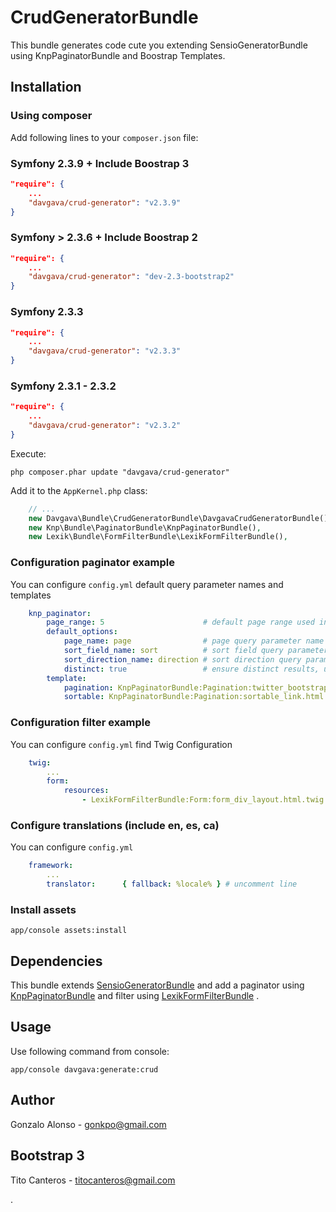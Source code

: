 # CrudGeneratorBundle

This bundle generates code cute you extending SensioGeneratorBundle using KnpPaginatorBundle and Boostrap Templates.

## Installation

### Using composer

Add following lines to your `composer.json` file:

### Symfony 2.3.9 + Include Boostrap 3

```json
"require": {
    ...
    "davgava/crud-generator": "v2.3.9"
}
```
### Symfony > 2.3.6 + Include Boostrap 2

```json
"require": {
	...
	"davgava/crud-generator": "dev-2.3-bootstrap2"
}
```
### Symfony 2.3.3

```json
"require": {
	...
	"davgava/crud-generator": "v2.3.3"
}
```
### Symfony 2.3.1 - 2.3.2

```json
"require": {
	...
	"davgava/crud-generator": "v2.3.2"
}
```

Execute:

```cli
php composer.phar update "davgava/crud-generator"
```

Add it to the `AppKernel.php` class:

```php
	// ...
	new Davgava\Bundle\CrudGeneratorBundle\DavgavaCrudGeneratorBundle(),
	new Knp\Bundle\PaginatorBundle\KnpPaginatorBundle(),
	new Lexik\Bundle\FormFilterBundle\LexikFormFilterBundle(),
```

### Configuration paginator example

You can configure `config.yml` default query parameter names and templates

```yaml
    knp_paginator:
        page_range: 5                      # default page range used in pagination control
        default_options:
            page_name: page                # page query parameter name
            sort_field_name: sort          # sort field query parameter name
            sort_direction_name: direction # sort direction query parameter name
            distinct: true                 # ensure distinct results, useful when ORM queries are using GROUP BY statements
        template:
            pagination: KnpPaginatorBundle:Pagination:twitter_bootstrap_v3_pagination.html.twig # bootstrap 3 sliding pagination controls template
            sortable: KnpPaginatorBundle:Pagination:sortable_link.html.twig # sort link template
```

### Configuration filter example

You can configure `config.yml` find Twig Configuration

```yaml
    twig:
        ...
        form:
            resources:
                - LexikFormFilterBundle:Form:form_div_layout.html.twig
```

### Configure translations (include en, es, ca)

You can configure `config.yml`

```yaml
    framework:
        ...
        translator:      { fallback: %locale% } # uncomment line
```

### Install assets

```cli
app/console assets:install
```

## Dependencies

This bundle extends [SensioGeneratorBundle](https://github.com/sensio/SensioGeneratorBundle) and add a paginator using [KnpPaginatorBundle](https://github.com/KnpLabs/KnpPaginatorBundle) and filter using [LexikFormFilterBundle](https://github.com/lexik/LexikFormFilterBundle) .

## Usage

Use following command from console:

```cli
app/console davgava:generate:crud
```

## Author

Gonzalo Alonso - gonkpo@gmail.com

## Bootstrap 3

Tito Canteros - titocanteros@gmail.com

.
